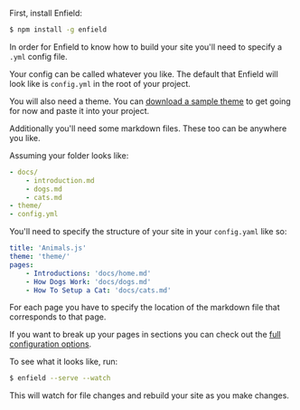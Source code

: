 First, install Enfield:
```bash
$ npm install -g enfield
```

In order for Enfield to know how to build your site you'll need to specify a `.yml` config file.

Your config can be called whatever you like. The default that Enfield will look like is `config.yml` in the root of your project.

You will also need a theme. You can [download a sample theme](/downloads/sample-theme.zip) to get going for now and paste it into your project.

Additionally you'll need some markdown files. These too can be anywhere you like.

Assuming your folder looks like:
```yaml
- docs/
    - introduction.md
    - dogs.md
    - cats.md
- theme/
- config.yml
```

You'll need to specify the structure of your site in your `config.yaml` like so:
```yaml
title: 'Animals.js'
theme: 'theme/'
pages:
    - Introductions: 'docs/home.md'
    - How Dogs Work: 'docs/dogs.md'
    - How To Setup a Cat: 'docs/cats.md'
```
For each page you have to specify the location of the markdown file that corresponds to that page.

If you want to break up your pages in sections you can check out the [full configuration options](/setup-usage/configuration/).

To see what it looks like, run:
```bash
$ enfield --serve --watch
```
This will watch for file changes and rebuild your site as you make changes.
